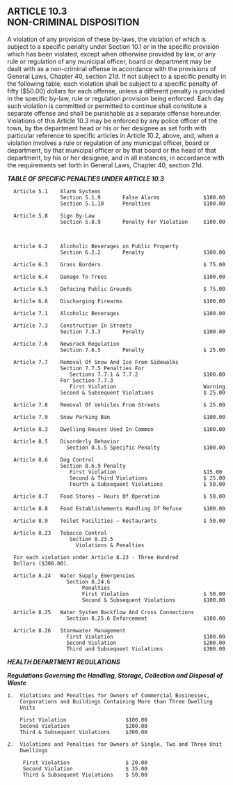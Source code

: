 ## ARTICLE 10.3<br/>NON-CRIMINAL DISPOSITION

A violation of any provision of these by-laws, the violation of which is
subject to a specific penalty under Section 10.1 or in the specific
provision which has been violated, except when otherwise provided by
law, or any rule or regulation of any municipal officer, board or
department may be dealt with as a non-criminal offense in accordance
with the provisions of General Laws, Chapter 40, section 21d. If not
subject to a specific penalty in the following table, each violation
shall be subject to a specific penalty of fifty (\$50.00) dollars for
each offense, unless a different penalty is provided in the specific
by-law, rule or regulation provision being enforced. Each day such
violation is committed or permitted to continue shall constitute a
separate offense and shall be punishable as a separate offense
hereunder. Violations of this Article 10.3 may be enforced by any police
officer of the town, by the department head or his or her designee as
set forth with particular reference to specific articles in Article
10.2, above, and, when a violation involves a rule or regulation of any
municipal officer, board or department, by that municipal officer or by
that board or the head of that department, by his or her designee, and
in all instances, in accordance with the requirements set forth in
General Laws, Chapter 40, section 21d.

***TABLE OF SPECIFIC PENALTIES UNDER ARTICLE 10.3***
```
  Article 5.1    Alarm Systems
                 Section 5.1.9       False Alarms              $100.00
                 Section 5.1.10      Penalties                 $100.00

  Article 5.8    Sign By-Law
                 Section 5.8.9       Penalty For Violation     $100.00



  Article 6.2    Alcoholic Beverages on Public Property
                 Section 6.2.2       Penalty                   $100.00

  Article 6.3    Grass Borders                                 $ 75.00

  Article 6.4    Damage To Trees                               $100.00

  Article 6.5    Defacing Public Grounds                       $ 75.00

  Article 6.6    Discharging Firearms                          $100.00

  Article 7.1    Alcoholic Beverages                           $100.00

  Article 7.3    Construction In Streets
                 Section 7.3.3       Penalty                   $100.00

  Article 7.6    Newsrack Regulation
                 Section 7.6.5       Penalty                   $ 25.00

  Article 7.7    Removal Of Snow And Ice From Sidewalks
                 Section 7.7.5 Penalties For
                    Sections 7.7.1 & 7.7.2                     $100.00
                 For Section 7.7.3
                    First Violation                            Warning
                 Second & Subsequent Violations                $ 25.00

  Article 7.8    Removal Of Vehicles From Streets              $ 25.00

  Article 7.9    Snow Parking Ban                              $100.00

  Article 8.3    Dwelling Houses Used In Common                $100.00

  Article 8.5    Disorderly Behavior
                   Section 8.5.5 Specific Penalty              $100.00

  Article 8.6    Dog Control
                 Section 8.6.9 Penalty
                    First Violation                            $15.00
                    Second & Third Violations                  $ 25.00
                    Fourth & Subsequent Violations             $ 50.00

  Article 8.7    Food Stores – Hours Of Operation              $ 50.00

  Article 8.8    Food Establishements Handling Of Refuse       $100.00

  Article 8.9    Toilet Facilities – Restaurants               $ 50.00

  Article 8.23   Tobacco Control
                    Section 8.23.5
                      Violations & Penalties

  For each violation under Article 8.23 - Three Hundred
  Dollars ($300.00).

  Article 8.24   Water Supply Emergencies
                   Section 8.24.6
                        Penalties
                        First Violation                        $ 50.00
                        Second & Subsequent Violations         $100.00
  
  Article 8.25   Water System Backflow And Cross Connections
                   Section 8.25.6 Enforcement                  $100.00

  Article 8.26   Stormwater Management
                   First Violation                             $100.00
                   Second Violation                            $200.00
                   Third and Subsequent Violations             $300.00
```

***HEALTH DEPARTMENT REGULATIONS***

***Regulations Governing the Handling, Storage, Collection and Disposal
of Waste***

```
1.  Violations and Penalties for Owners of Commercial Businesses,
    Corporations and Buildings Containing More than Three Dwelling
    Units

    First Violation                   $100.00
    Second Violation                  $200.00
    Third & Subsequent Violations     $300.00

2.  Violations and Penalties for Owners of Single, Two and Three Unit
    Dwellings

     First Violation                  $ 20.00
     Second Violation                 $ 35.00
     Third & Subsequent Violations    $ 50.00
```
